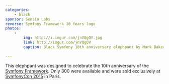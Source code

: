```yaml
---
categories:
    - black
sponsor: Sensio Labs
reverse: Symfony Framework 10 Years logo        
photos:
    -
        img: http://i.imgur.com/jnVQgQV.jpg
        link: http://imgur.com/jnVQgQV
        caption: Black Symfony 10th anniversary elephpant by Mark Baker

---
```


This elephpant was designed to celebrate the 10th anniversary of the [Symfony Framework](http://symfony.com/). Only 300 were available and were sold exclusively at [SymfonyCon 2015](http://pariscon2015.symfony.com/) in Paris.
